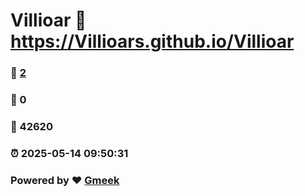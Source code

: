 # Villioar :link: https://Villioars.github.io/Villioar 
### :page_facing_up: [2](https://Villioars.github.io/Villioar/tag.html) 
### :speech_balloon: 0 
### :hibiscus: 42620 
### :alarm_clock: 2025-05-14 09:50:31 
### Powered by :heart: [Gmeek](https://github.com/Meekdai/Gmeek)

